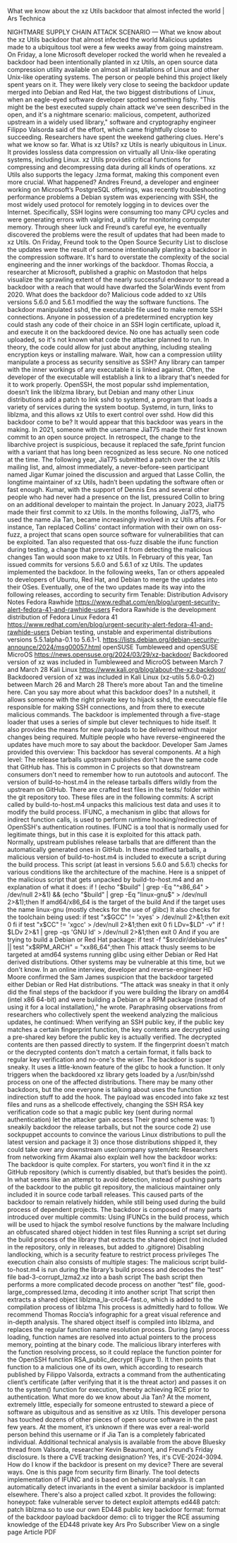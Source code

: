What we know about the xz Utils backdoor that almost infected the world | Ars Technica

NIGHTMARE SUPPLY CHAIN ATTACK SCENARIO — What we know about the xz Utils backdoor that almost infected the world Malicious updates made to a ubiquitous tool were a few weeks away from going mainstream. On Friday, a lone Microsoft developer rocked the world when he revealed a backdoor had been intentionally planted in xz Utils, an open source data compression utility available on almost all installations of Linux and other Unix-like operating systems. The person or people behind this project likely spent years on it. They were likely very close to seeing the backdoor update merged into Debian and Red Hat, the two biggest distributions of Linux, when an eagle-eyed software developer spotted something fishy. "This might be the best executed supply chain attack we've seen described in the open, and it's a nightmare scenario: malicious, competent, authorized upstream in a widely used library," software and cryptography engineer Filippo Valsorda said of the effort, which came frightfully close to succeeding. Researchers have spent the weekend gathering clues. Here's what we know so far. What is xz Utils? xz Utils is nearly ubiquitous in Linux. It provides lossless data compression on virtually all Unix-like operating systems, including Linux. xz Utils provides critical functions for compressing and decompressing data during all kinds of operations. xz Utils also supports the legacy .lzma format, making this component even more crucial. What happened? Andres Freund, a developer and engineer working on Microsoft’s PostgreSQL offerings, was recently troubleshooting performance problems a Debian system was experiencing with SSH, the most widely used protocol for remotely logging in to devices over the Internet. Specifically, SSH logins were consuming too many CPU cycles and were generating errors with valgrind, a utility for monitoring computer memory. Through sheer luck and Freund’s careful eye, he eventually discovered the problems were the result of updates that had been made to xz Utils. On Friday, Freund took to the Open Source Security List to disclose the updates were the result of someone intentionally planting a backdoor in the compression software. It's hard to overstate the complexity of the social engineering and the inner workings of the backdoor. Thomas Roccia, a researcher at Microsoft, published a graphic on Mastodon that helps visualize the sprawling extent of the nearly successful endeavor to spread a backdoor with a reach that would have dwarfed the SolarWinds event from 2020. What does the backdoor do? Malicious code added to xz Utils versions 5.6.0 and 5.6.1 modified the way the software functions. The backdoor manipulated sshd, the executable file used to make remote SSH connections. Anyone in possession of a predetermined encryption key could stash any code of their choice in an SSH login certificate, upload it, and execute it on the backdoored device. No one has actually seen code uploaded, so it's not known what code the attacker planned to run. In theory, the code could allow for just about anything, including stealing encryption keys or installing malware. Wait, how can a compression utility manipulate a process as security sensitive as SSH? Any library can tamper with the inner workings of any executable it is linked against. Often, the developer of the executable will establish a link to a library that's needed for it to work properly. OpenSSH, the most popular sshd implementation, doesn’t link the liblzma library, but Debian and many other Linux distributions add a patch to link sshd to systemd, a program that loads a variety of services during the system bootup. Systemd, in turn, links to liblzma, and this allows xz Utils to exert control over sshd. How did this backdoor come to be? It would appear that this backdoor was years in the making. In 2021, someone with the username JiaT75 made their first known commit to an open source project. In retrospect, the change to the libarchive project is suspicious, because it replaced the safe_fprint funcion with a variant that has long been recognized as less secure. No one noticed at the time. The following year, JiaT75 submitted a patch over the xz Utils mailing list, and, almost immediately, a never-before-seen participant named Jigar Kumar joined the discussion and argued that Lasse Collin, the longtime maintainer of xz Utils, hadn’t been updating the software often or fast enough. Kumar, with the support of Dennis Ens and several other people who had never had a presence on the list, pressured Collin to bring on an additional developer to maintain the project. In January 2023, JiaT75 made their first commit to xz Utils. In the months following, JiaT75, who used the name Jia Tan, became increasingly involved in xz Utils affairs. For instance, Tan replaced Collins' contact information with their own on oss-fuzz, a project that scans open source software for vulnerabilities that can be exploited. Tan also requested that oss-fuzz disable the ifunc function during testing, a change that prevented it from detecting the malicious changes Tan would soon make to xz Utils. In February of this year, Tan issued commits for versions 5.6.0 and 5.6.1 of xz Utils. The updates implemented the backdoor. In the following weeks, Tan or others appealed to developers of Ubuntu, Red Hat, and Debian to merge the updates into their OSes. Eventually, one of the two updates made its way into the following releases, according to security firm Tenable: Distribution Advisory Notes Fedora Rawhide https://www.redhat.com/en/blog/urgent-security-alert-fedora-41-and-rawhide-users Fedora Rawhide is the development distribution of Fedora Linux Fedora 41 https://www.redhat.com/en/blog/urgent-security-alert-fedora-41-and-rawhide-users Debian testing, unstable and experimental distributions versions 5.5.1alpha-0.1 to 5.6.1-1. https://lists.debian.org/debian-security-announce/2024/msg00057.html openSUSE Tumbleweed and openSUSE MicroOS https://news.opensuse.org/2024/03/29/xz-backdoor/ Backdoored version of xz was included in Tumbleweed and MicroOS between March 7 and March 28 Kali Linux https://www.kali.org/blog/about-the-xz-backdoor/ Backdoored version of xz was included in Kali Linux (xz-utils 5.6.0-0.2) between March 26 and March 28 There’s more about Tan and the timeline here. Can you say more about what this backdoor does? In a nutshell, it allows someone with the right private key to hijack sshd, the executable file responsible for making SSH connections, and from there to execute malicious commands. The backdoor is implemented through a five-stage loader that uses a series of simple but clever techniques to hide itself. It also provides the means for new payloads to be delivered without major changes being required. Multiple people who have reverse-engineered the updates have much more to say about the backdoor. Developer Sam James provided this overview: This backdoor has several components. At a high level: The release tarballs upstream publishes don't have the same code that GitHub has. This is common in C projects so that downstream consumers don't need to remember how to run autotools and autoconf. The version of build-to-host.m4 in the release tarballs differs wildly from the upstream on GitHub. There are crafted test files in the tests/ folder within the git repository too. These files are in the following commits: A script called by build-to-host.m4 unpacks this malicious test data and uses it to modify the build process. IFUNC, a mechanism in glibc that allows for indirect function calls, is used to perform runtime hooking/redirection of OpenSSH's authentication routines. IFUNC is a tool that is normally used for legitimate things, but in this case it is exploited for this attack path. Normally, upstream publishes release tarballs that are different than the automatically generated ones in GitHub. In these modified tarballs, a malicious version of build-to-host.m4 is included to execute a script during the build process. This script (at least in versions 5.6.0 and 5.6.1) checks for various conditions like the architecture of the machine. Here is a snippet of the malicious script that gets unpacked by build-to-host.m4 and an explanation of what it does: if ! (echo "$build" | grep -Eq "^x86_64" > /dev/null 2>&1) && (echo "$build" | grep -Eq "linux-gnu$" > /dev/null 2>&1);then If amd64/x86_64 is the target of the build And if the target uses the name linux-gnu (mostly checks for the use of glibc) It also checks for the toolchain being used: if test "x$GCC" != 'xyes' > /dev/null 2>&1;then exit 0 fi if test "x$CC" != 'xgcc' > /dev/null 2>&1;then exit 0 fi LDv=$LD" -v" if ! $LDv 2>&1 | grep -qs 'GNU ld' > /dev/null 2>&1;then exit 0 And if you are trying to build a Debian or Red Hat package: if test -f "$srcdir/debian/rules" || test "x$RPM_ARCH" = "xx86_64";then This attack thusly seems to be targeted at amd64 systems running glibc using either Debian or Red Hat derived distributions. Other systems may be vulnerable at this time, but we don't know. In an online interview, developer and reverse-engineer HD Moore confirmed the Sam James suspicion that the backdoor targeted either Debian or Red Hat distributions. “The attack was sneaky in that it only did the final steps of the backdoor if you were building the library on amd64 (intel x86 64-bit) and were building a Debian or a RPM package (instead of using it for a local installation),” he wrote. Paraphrasing observations from researchers who collectively spent the weekend analyzing the malicious updates, he continued: When verifying an SSH public key, if the public key matches a certain fingerprint function, the key contents are decrypted using a pre-shared key before the public key is actually verified. The decrypted contents are then passed directly to system. If the fingerprint doesn't match or the decrypted contents don't match a certain format, it falls back to regular key verification and no-one's the wiser. The backdoor is super sneaky. It uses a little-known feature of the glibc to hook a function. It only triggers when the backdoored xz library gets loaded by a /usr/bin/sshd process on one of the affected distributions. There may be many other backdoors, but the one everyone is talking about uses the function indirection stuff to add the hook. The payload was encoded into fake xz test files and runs as a shellcode effectively, changing the SSH RSA key verification code so that a magic public key (sent during normal authentication) let the attacker gain access ​​Their grand scheme was: 1) sneakily backdoor the release tarballs, but not the source code 2) use sockpuppet accounts to convince the various Linux distributions to pull the latest version and package it 3) once those distributions shipped it, they could take over any downstream user/company system/etc Researchers from networking firm Akamai also explain well how the backdoor works: The backdoor is quite complex. For starters, you won’t find it in the xz GitHub repository (which is currently disabled, but that’s besides the point). In what seems like an attempt to avoid detection, instead of pushing parts of the backdoor to the public git repository, the malicious maintainer only included it in source code tarball releases. This caused parts of the backdoor to remain relatively hidden, while still being used during the build process of dependent projects. The backdoor is composed of many parts introduced over multiple commits: Using IFUNCs in the build process, which will be used to hijack the symbol resolve functions by the malware Including an obfuscated shared object hidden in test files Running a script set during the build process of the library that extracts the shared object (not included in the repository, only in releases, but added to .gitignore) Disabling landlocking, which is a security feature to restrict process privileges The execution chain also consists of multiple stages: The malicious script build-to-host.m4 is run during the library’s build process and decodes the “test” file bad-3-corrupt_lzma2.xz into a bash script The bash script then performs a more complicated decode process on another “test” file, good-large_compressed.lzma, decoding it into another script That script then extracts a shared object liblzma_la-crc64-fast.o, which is added to the compilation process of liblzma This process is admittedly hard to follow. We recommend Thomas Roccia’s infographic for a great visual reference and in-depth analysis. The shared object itself is compiled into liblzma, and replaces the regular function name resolution process. During (any) process loading, function names are resolved into actual pointers to the process memory, pointing at the binary code. The malicious library interferes with the function resolving process, so it could replace the function pointer for the OpenSSH function RSA_public_decrypt (Figure 1). It then points that function to a malicious one of its own, which according to research published by Filippo Valsorda, extracts a command from the authenticating client’s certificate (after verifying that it is the threat actor) and passes it on to the system() function for execution, thereby achieving RCE prior to authentication. What more do we know about Jia Tan? At the moment, extremely little, especially for someone entrusted to steward a piece of software as ubiquitous and as sensitive as xz Utils. This developer persona has touched dozens of other pieces of open source software in the past few years. At the moment, it’s unknown if there was ever a real-world person behind this username or if Jia Tan is a completely fabricated individual. Additional technical analysis is available from the above Bluesky thread from Valsorda, researcher Kevin Beaumont, and Freund’s Friday disclosure. Is there a CVE tracking designation? Yes, it's CVE-2024-3094. How do I know if the backdoor is present on my device? There are several ways. One is this page from security firm Binarly. The tool detects implementation of IFUNC and is based on behavioral analysis. It can automatically detect invariants in the event a similar backdoor is implanted elsewhere. There's also a project called xzbot. It provides the following: honeypot: fake vulnerable server to detect exploit attempts ed448 patch: patch liblzma.so to use our own ED448 public key backdoor format: format of the backdoor payload backdoor demo: cli to trigger the RCE assuming knowledge of the ED448 private key Ars Pro Subscriber View on a single page Article PDF